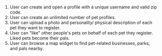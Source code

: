 1. User can create and open a profile with a unique username and valid zip code.
2. User can create an unlimited number of pet profiles. 
3. User can upload a photo and personality/ physical description of each pet they want to register.
4. User can "like" other people's pets on behalf of each pet they register. Liked pets become their pals.
5. User can browse a map widget to find pet-related businesses, parks, and pals nearby. 